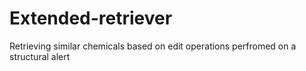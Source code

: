 # Extended-retriever
Retrieving similar chemicals based on edit operations perfromed on a structural alert
